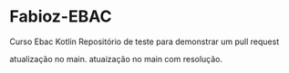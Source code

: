 # Fabioz-EBAC
Curso Ebac Kotlin
Repositório de teste para demonstrar um pull request

atualização no main.
atuaização no main com resolução.
